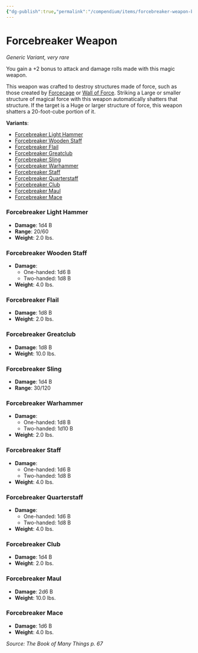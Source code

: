 ```yaml
---
{"dg-publish":true,"permalink":"/compendium/items/forcebreaker-weapon-bmt/","tags":["compendium/src/5e/bmt","item/rarity/very-rare","item/wondrous/wondrous-item"]}
---
```


# Forcebreaker Weapon
*Generic Variant, very rare*  


You gain a +2 bonus to attack and damage rolls made with this magic weapon.

This weapon was crafted to destroy structures made of force, such as those created by [Forcecage](compendium/spells/forcecage.md) or [Wall of Force](compendium/spells/wall-of-force.md). Striking a Large or smaller structure of magical force with this weapon automatically shatters that structure. If the target is a Huge or larger structure of force, this weapon shatters a 20-foot-cube portion of it.

**Variants**:
- [Forcebreaker Light Hammer](#Forcebreaker%20Light%20Hammer)
- [Forcebreaker Wooden Staff](#Forcebreaker%20Wooden%20Staff)
- [Forcebreaker Flail](#Forcebreaker%20Flail)
- [Forcebreaker Greatclub](#Forcebreaker%20Greatclub)
- [Forcebreaker Sling](#Forcebreaker%20Sling)
- [Forcebreaker Warhammer](#Forcebreaker%20Warhammer)
- [Forcebreaker Staff](#Forcebreaker%20Staff)
- [Forcebreaker Quarterstaff](#Forcebreaker%20Quarterstaff)
- [Forcebreaker Club](#Forcebreaker%20Club)
- [Forcebreaker Maul](#Forcebreaker%20Maul)
- [Forcebreaker Mace](#Forcebreaker%20Mace)

### Forcebreaker Light Hammer

- **Damage**: 1d4 B
- **Range**: 20/60
- **Weight**: 2.0 lbs.

### Forcebreaker Wooden Staff

- **Damage**:
  - One-handed: 1d6 B
  - Two-handed: 1d8 B
- **Weight**: 4.0 lbs.

### Forcebreaker Flail

- **Damage**: 1d8 B
- **Weight**: 2.0 lbs.

### Forcebreaker Greatclub

- **Damage**: 1d8 B
- **Weight**: 10.0 lbs.

### Forcebreaker Sling

- **Damage**: 1d4 B
- **Range**: 30/120

### Forcebreaker Warhammer

- **Damage**:
  - One-handed: 1d8 B
  - Two-handed: 1d10 B
- **Weight**: 2.0 lbs.

### Forcebreaker Staff

- **Damage**:
  - One-handed: 1d6 B
  - Two-handed: 1d8 B
- **Weight**: 4.0 lbs.

### Forcebreaker Quarterstaff

- **Damage**:
  - One-handed: 1d6 B
  - Two-handed: 1d8 B
- **Weight**: 4.0 lbs.

### Forcebreaker Club

- **Damage**: 1d4 B
- **Weight**: 2.0 lbs.

### Forcebreaker Maul

- **Damage**: 2d6 B
- **Weight**: 10.0 lbs.

### Forcebreaker Mace

- **Damage**: 1d6 B
- **Weight**: 4.0 lbs.


*Source: The Book of Many Things p. 67*